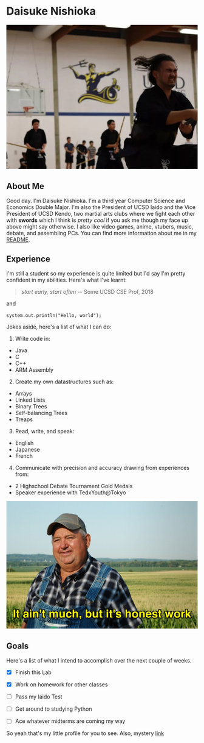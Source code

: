 # Daisuke Nishioka

![kendo](images\IMG_20201001_013416_511.jpg)

## About Me

Good day. I'm Daisuke Nishioka. I'm a third year Computer Science and Economics Double Major. I'm also the President of UCSD Iaido and the Vice President of UCSD Kendo, two martial arts clubs where we fight each other with **swords**
which I think is *pretty cool* if you ask me though my face up above might say otherwise. I also like video games, anime, vtubers, music, debate, and assembling PCs. You can find more information about me in my [README](README.md). 

## Experience

I'm still a student so my experience is quite limited but I'd say I'm pretty confident in my abilities. Here's what I've learnt:

>*start early, start often* -- Some UCSD CSE Prof, 2018

and 

```
system.out.println("Hello, world");
```

Jokes aside, here's a list of what I can do:
1. Write code in:
  - Java
  - C
  - C++
  - ARM Assembly
2. Create my own datastructures such as:
  - Arrays
  - Linked Lists
  - Binary Trees
  - Self-balancing Trees
  - Treaps
3. Read, write, and speak:
  - English
  - Japanese
  - French
4. Communicate with precision and accuracy drawing from experiences from:
  - 2 Highschool Debate Tournament Gold Medals
  - Speaker experience with TedxYouth@Tokyo

![ain't much but its honest work](images\But_It's_Honest_Work.jpg)


## Goals
Here's a list of what I intend to accomplish over the next couple of weeks.

- [x] Finish this Lab

- [x] Work on homework for other classes

- [ ] Pass my Iaido Test

- [ ] Get around to studying Python

- [ ] Ace whatever midterms are coming my way

So yeah that's my little profile for you to see. 
Also, mystery [link](https://www.youtube.com/watch?v=dQw4w9WgXcQ)
